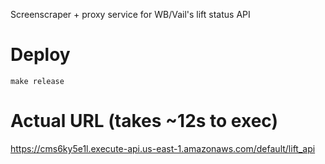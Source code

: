 Screenscraper + proxy service for WB/Vail's lift status API

# Deploy

`make release`
# Actual URL (takes ~12s to exec)
https://cms6ky5e1l.execute-api.us-east-1.amazonaws.com/default/lift_api
